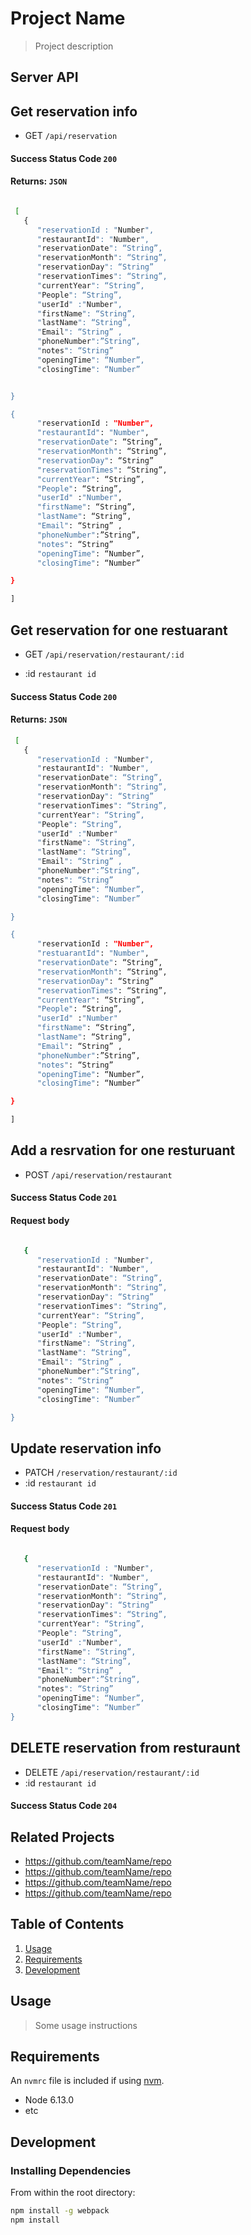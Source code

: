 
# Project Name

> Project description

## Server API
## Get reservation info

   - GET `/api/reservation`


 #### Success Status Code `200`

 #### Returns: `JSON`


```sh

 [
   {
      "reservationId : "Number",
      "restaurantId": "Number",
      "reservationDate": “String”,
      "reservationMonth": “String”,
      "reservationDay": “String”
      "reservationTimes": “String”,
      "currentYear": “String”,
      "People": “String”,
      "userId" :"Number",
      "firstName": “String”,
      "lastName": “String”,
      "Email": “String” ,
      "phoneNumber":”String”,
      "notes": “String”
      "openingTime": “Number”,
      "closingTime": “Number”


}

{
      "reservationId : "Number",
      "restaurantId": "Number",
      "reservationDate": “String”,
      "reservationMonth": “String”,
      "reservationDay": “String”
      "reservationTimes": “String”,
      "currentYear": “String”,
      "People": “String”,
      "userId" :"Number",
      "firstName": “String”,
      "lastName": “String”,
      "Email": “String” ,
      "phoneNumber":”String”,
      "notes": “String”
      "openingTime": “Number”,
      "closingTime": “Number”

}

]

```




## Get reservation for one restuarant

 - GET `/api/reservation/restaurant/:id`

 - :id `restaurant id`

#### Success Status Code `200`


 #### Returns: `JSON`


```sh
 [
   {
      "reservationId : "Number",
      "restaurantId": "Number",
      "reservationDate": “String”,
      "reservationMonth": “String”,
      "reservationDay": “String”
      "reservationTimes": “String”,
      "currentYear": “String”,
      "People": “String”,
      "userId" :"Number"
      "firstName": “String”,
      "lastName": “String”,
      "Email": “String” ,
      "phoneNumber":”String”,
      "notes": “String”
      "openingTime": “Number”,
      "closingTime": “Number”

}

{
      "reservationId : "Number",
      "restuarantId": "Number",
      "reservationDate": “String”,
      "reservationMonth": “String”,
      "reservationDay": “String”
      "reservationTimes": “String”,
      "currentYear": “String”,
      "People": “String”,
      "userId" :"Number"
      "firstName": “String”,
      "lastName": “String”,
      "Email": “String” ,
      "phoneNumber":”String”,
      "notes": “String”
      "openingTime": “Number”,
      "closingTime": “Number”

}

]
```




## Add a resrvation for one resturuant

 - POST `/api/reservation/restaurant`

#### Success Status Code `201`

#### Request body


```sh

   {
      "reservationId : "Number",
      "restaurantId": "Number",
      "reservationDate": “String”,
      "reservationMonth": “String”,
      "reservationDay": “String”
      "reservationTimes": “String”,
      "currentYear": “String”,
      "People": “String”,
      "userId" :"Number",
      "firstName": “String”,
      "lastName": “String”,
      "Email": “String” ,
      "phoneNumber":”String”,
      "notes": “String”
      "openingTime": “Number”,
      "closingTime": “Number”

}
```



## Update reservation info

 - PATCH `/reservation/restaurant/:id`
 - :id `restaurant id`

#### Success Status Code `201`


#### Request body


```sh

   {
      "reservationId : "Number",
      "restaurantId": "Number",
      "reservationDate": “String”,
      "reservationMonth": “String”,
      "reservationDay": “String”
      "reservationTimes": “String”,
      "currentYear": “String”,
      "People": “String”,
      "userId" :"Number",
      "firstName": “String”,
      "lastName": “String”,
      "Email": “String” ,
      "phoneNumber":”String”,
      "notes": “String”
      "openingTime": “Number”,
      "closingTime": “Number”
}
```





## DELETE reservation from resturaunt

 - DELETE `/api/reservation/restaurant/:id`
 - :id `restaurant id`

#### Success Status Code `204`



## Related Projects

  - https://github.com/teamName/repo
  - https://github.com/teamName/repo
  - https://github.com/teamName/repo
  - https://github.com/teamName/repo

## Table of Contents

1. [Usage](#Usage)
1. [Requirements](#requirements)
1. [Development](#development)

## Usage

> Some usage instructions

## Requirements

An `nvmrc` file is included if using [nvm](https://github.com/creationix/nvm).

- Node 6.13.0
- etc

## Development

### Installing Dependencies

From within the root directory:

```sh
npm install -g webpack
npm install
```

